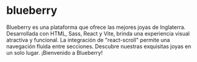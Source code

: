 # blueberry
Blueberry es una plataforma que ofrece las mejores joyas de Inglaterra. Desarrollada con HTML, Sass, React y Vite, brinda una experiencia visual atractiva y funcional. La integración de "react-scroll" permite una navegación fluida entre secciones. Descubre nuestras exquisitas joyas en un solo lugar. ¡Bienvenido a Blueberry!
